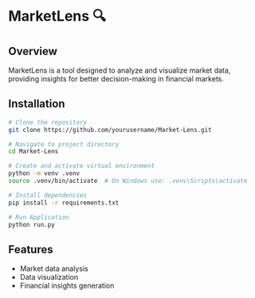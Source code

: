 # MarketLens 🔍

## Overview
MarketLens is a tool designed to analyze and visualize market data, providing insights for better decision-making in financial markets.

## Installation
```bash
# Clone the repository
git clone https://github.com/yourusername/Market-Lens.git

# Navigate to project directory
cd Market-Lens

# Create and activate virtual environment
python -m venv .venv
source .venv/bin/activate  # On Windows use: .venv\Scripts\activate

# Install dependencies
pip install -r requirements.txt

# Run Application
python run.py
```

## Features
- Market data analysis
- Data visualization
- Financial insights generation

